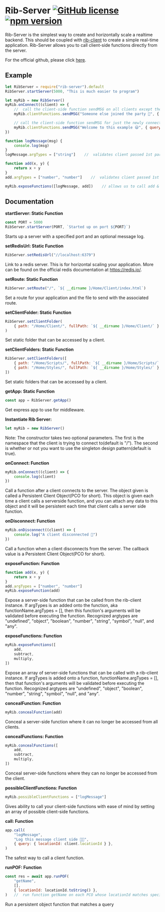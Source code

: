 # Rib-Server [![GitHub license](https://img.shields.io/badge/license-MIT-blue.svg)](https://github.com/TheCollinCashio/Rib/blob/master/LICENSE) [![npm version](https://img.shields.io/npm/v/rib-server.svg?style=flat)](https://www.npmjs.com/package/rib-server)
Rib-Server is the simplest way to create and horizontally scale a realtime backend. This should be coupled with [rib-client](https://www.npmjs.com/package/rib-client) to create a simple real-time application. Rib-Server allows you to call client-side functions directly from the server.

For the official github, please click [here](https://github.com/TheCollinCashio/Rib).

## Example
```js
let RibServer = require("rib-server").default
RibServer.startServer(5000, "This is much easier to program")

let myRib = new RibServer()
myRib.onConnect((client) => {
    //  call the client-side function sendMSG on all clients except the one that just connected
    myRib.clientFunctions.sendMSG("Someone else joined the party 🎊", { query: { _ribId: { $ne: client._ribId } }})

    // call the client-side function sendMSG for just the newly connected client
    myRib.clientFunctions.sendMSG("Welcome to this example 😃", { query: client })
})

function logMessage(msg) {
    console.log(msg)
}
logMessage.argTypes = ["string"]    //  validates client passed 1st parameter of type string

function add(x, y) {
    return x + y
}
add.argTypes = ["number", "number"]    //  validates client passed 1st & 2nd parameter of type number

myRib.exposeFunctions([logMessage, add])    // allows us to call add & logMessage functions from the client
```

## Documentation
**startServer: Static Function**
```js
const PORT = 5000
RibServer.startServer(PORT, `Started up on port ${PORT}`)
```

Starts up a server with a specified port and an optional message log.

**setRedisUrl: Static Function**
```js
RibServer.setRedisUrl("//localhost:6379")
```
Link to a redis server. This is for horizontal scaling your application. More can be found on the official redis documentation at https://redis.io/.

**setRoute: Static Function**
```js
RibServer.setRoute("/", `${ __dirname }/Home/Client/index.html`)
```
Set a route for your application and the file to send with the associated route.

**setClientFolder: Static Function**
```js
RibServer.setClientFolder(
    { path: "/Home/Client/", fullPath: `${ __dirname }/Home/Client/` }
)
```

Set static folder that can be accessed by a client.

**setClientFolders: Static Function**
```js
RibServer.setClientFolders([
    { path: "/Home/Scripts/", fullPath: `${ __dirname }/Home/Scripts/` },
    { path: "/Home/Styles/", fullPath: `${ __dirname }/Home/Styles/` },
])
```

Set static folders that can be accessed by a client.

**getApp: Static Function**
```js
const app = RibServer.getApp()
```
Get express app to use for middleware.

**Instantiate Rib Server:**
```js
let myRib = new RibServer()
```
 
Note: The constructor takes two optional parameters. The first is the namespace that the client is trying to connect to(default is "/"). The second is whether or not you want to use the singleton design pattern(default is true).

**onConnect: Function**
```js
myRib.onConnect((client) => {
    console.log(client)
})
```
Call a function after a client connects to the server. The object given is called a Persistent Client Object(PCO for short). This object is given each time a client calls a serverside function, and you can attach any data to this object and it will be persistent each time that client calls a server side function.

**onDisconnect: Function**
```js
myRib.onDisconnect((client) => {
    console.log("A client disconnected 🙁")
})
```
Call a function when a client disconnects from the server. The callback value is a Persistent Client Object(PCO for short).

**exposeFunction: Function** 
```js
function add(x, y) {
    return x + y
}
add.argTypes = ["number", "number"]
myRib.exposeFunction(add)
```
Expose a server-side function that can be called from the rib-client instance. If argTypes is an added onto the function, aka functionName.argTypes = [], then this function's arguments will be validated before executing the function. Recognized argtypes are "undefined", "object", "boolean", "number", "string", "symbol", "null", and "any".

**exposeFunctions: Function** 
```js
myRib.exposeFunctions([
    add,
    subtract,
    multiply,
])
```
Expose an array of server-side functions that can be called with a rib-client instance. If argTypes is added onto a function, functionName.argTypes = [], then that function's arguments will be validated before executing the function. Recognized argtypes are "undefined", "object", "boolean", "number", "string", "symbol", "null", and "any".

**concealFunction: Function** 
```js
myRib.concealFunction(add)
```
Conceal a server-side function where it can no longer be accessed from all clients.

**concealFunctions: Function** 
```js
myRib.concealFunctions([
    add,
    subtract,
    multiply,
])
```
Conceal server-side functions where they can no longer be accessed from the client.

**possibleClientFunctions: Function**
```js
myRib.possibleClientFunctions = ["logMessage"]
```
Gives ability to call your client-side functions with ease of mind by setting an array of possible client-side functions.

**call: Function**
```js
app.call(
    "logMessage",
    "Log this message client side 👋🏻",
    { query: { locationId: client.locationId } },
)
```
The safest way to call a client function.

**runPOF: Function**
```js
const res = await app.runPOF(
    "getName",
    [],
    { locationId: locationId.toString() },
)   //  run function getName on each PCO whose locationId matches specified
```
Run a persistent object function that matches a query
